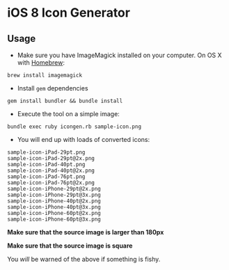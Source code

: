 # iOS 8 Icon Generator

## Usage

- Make sure you have ImageMagick installed on your computer. On OS X with [Homebrew](http://brew.sh):

```shell
brew install imagemagick
```

- Install `gem` dependencies

```shell
gem install bundler && bundle install
```

- Execute the tool on a simple image:

```shell
bundle exec ruby icongen.rb sample-icon.png
```

- You will end up with loads of converted icons:

```shell
sample-icon-iPad-29pt.png
sample-icon-iPad-29pt@2x.png
sample-icon-iPad-40pt.png
sample-icon-iPad-40pt@2x.png
sample-icon-iPad-76pt.png
sample-icon-iPad-76pt@2x.png
sample-icon-iPhone-29pt@2x.png
sample-icon-iPhone-29pt@3x.png
sample-icon-iPhone-40pt@2x.png
sample-icon-iPhone-40pt@3x.png
sample-icon-iPhone-60pt@2x.png
sample-icon-iPhone-60pt@3x.png
```

**Make sure that the source image is larger than 180px**

**Make sure that the source image is square**

You *will* be warned of the above if something is fishy.






